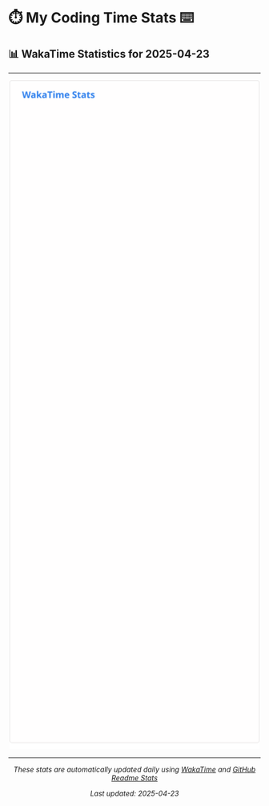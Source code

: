 # ⏱️ My Coding Time Stats ⌨️

## 📊 WakaTime Statistics for 2025-04-23

---

<div align="center">

<img src="./images/wakatime-stats-2025-04-23.svg" alt="WakaTime Stats" width="500">

</div>

---

<div align="center">

*These stats are automatically updated daily using [WakaTime](https://wakatime.com) and [GitHub Readme Stats](https://github.com/anuraghazra/github-readme-stats)*

*Last updated: 2025-04-23*
</div>
